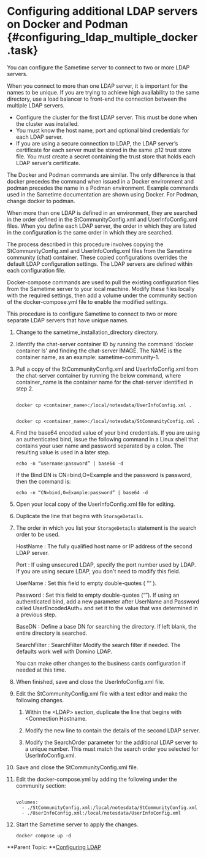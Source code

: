 # Configuring additional LDAP servers on Docker and Podman {#configuring_ldap_multiple_docker .task}

You can configure the Sametime server to connect to two or more LDAP servers.

When you connect to more than one LDAP server, it is important for the names to be unique. If you are trying to achieve high availability to the same directory, use a load balancer to front-end the connection between the multiple LDAP servers.

-   Configure the cluster for the first LDAP server. This must be done when the cluster was installed.
-   You must know the host name, port and optional bind credentials for each LDAP server.
-   If you are using a secure connection to LDAP, the LDAP server’s certificate for each server must be stored in the same .p12 trust store file. You must create a secret containing the trust store that holds each LDAP server’s certificate.

The Docker and Podman commands are similar. The only difference is that docker precedes the command when issued in a Docker environment and podman precedes the name in a Podman environment. Example commands used in the Sametime documentation are shown using Docker. For Podman, change docker to podman.

When more than one LDAP is defined in an environment, they are searched in the order defined in the StCommunityConfig.xml and UserInfoConfig.xml files. When you define each LDAP server, the order in which they are listed in the configuration is the same order in which they are searched.

The process described in this procedure involves copying the StCommunityConfig.xml and UserInfoConfig.xml files from the Sametime community \(chat\) container. These copied configurations overrides the default LDAP configuration settings. The LDAP servers are defined within each configuration file.

Docker-compose commands are used to pull the existing configuration files from the Sametime server to your local machine. Modify these files locally with the required settings, then add a volume under the community section of the docker-compose.yml file to enable the modified settings.

This procedure is to configure Sametime to connect to two or more separate LDAP servers that have unique names.

1.  Change to the sametime\_installation\_directory directory.

2.  Identify the chat-server container ID by running the command 'docker container ls' and finding the chat-server IMAGE. The NAME is the container name, as an example: sametime-community-1.

3.  Pull a copy of the StCommunityConfig.xml and UserInfoConfig.xml from the chat-server container by running the below command, where container\_name is the container name for the chat-server identified in step 2.

    ``` {#codeblock_zqq_1py_mvb}
    
    docker cp <container_name>:/local/notesdata/UserInfoConfig.xml . 
    
    ```

    ``` {#codeblock_jvp_hpy_mvb}
    
    docker cp <container_name>:/local/notesdata/StCommunityConfig.xml .
    ```

4.  Find the base64 encoded value of your bind credentials. If you are using an authenticated bind, issue the following command in a Linux shell that contains your user name and password separated by a colon. The resulting value is used in a later step.

    ``` {#codeblock_atj_jpy_mvb}
    echo -n “username:password” | base64 -d
    ```

    If the Bind DN is CN=bind,O=Example and the password is password, then the command is:

    ``` {#codeblock_pcw_npy_mvb}
    echo -n “CN=bind,O=Example:password” | base64 -d 
    ```

5.  Open your local copy of the UserInfoConfig.xml file for editing.

6.  Duplicate the line that begins with `StorageDetails`.

7.  The order in which you list your `StorageDetails` statement is the search order to be used.

    HostName
    :   The fully qualified host name or IP address of the second LDAP server.

    Port
    :   If using unsecured LDAP, specify the port number used by LDAP. If you are using secure LDAP, you don't need to modify this field.

    UserName
    :   Set this field to empty double-quotes \( “” \).

    Password
    :   Set this field to empty double-quotes \(“”\). If using an authenticated bind, add a new parameter after UserName and Password called UserEncodedAuth= and set it to the value that was determined in a previous step.

    BaseDN
    :   Define a base DN for searching the directory. If left blank, the entire directory is searched.

    SearchFilter
    :   SearchFilter Modify the search filter if needed. The defaults work well with Domino LDAP.

    You can make other changes to the business cards configuration if needed at this time.

8.  When finished, save and close the UserInfoConfig.xml file.

9.  Edit the StCommunityConfig.xml file with a text editor and make the following changes.

    1.  Within the <LDAP\> section, duplicate the line that begins with <Connection Hostname.

    2.  Modify the new line to contain the details of the second LDAP server.

    3.  Modify the SearchOrder parameter for the additional LDAP server to a unique number. This must match the search order you selected for UserInfoConfig.xml.

10. Save and close the StCommunityConfig.xml file.

11. Edit the docker-compose.yml by adding the following under the community section:

    ``` {#codeblock_jtx_tqy_mvb}
    
    volumes:
      - ./StCommunityConfig.xml:/local/notesdata/StCommunityConfig.xml
      - ./UserInfoConfig.xml:/local/notesdata/UserInfoConfig.xml 
    ```

12. Start the Sametime server to apply the changes.

    ``` {#codeblock_btc_lj4_k5b}
    docker compose up -d
    
    ```


**Parent Topic: **[Configuring LDAP](configuring_ldap.md)

